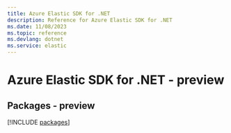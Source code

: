 ```yaml
---
title: Azure Elastic SDK for .NET
description: Reference for Azure Elastic SDK for .NET
ms.date: 11/08/2023
ms.topic: reference
ms.devlang: dotnet
ms.service: elastic
---
```

# Azure Elastic SDK for .NET - preview
## Packages - preview
[!INCLUDE [packages](elastic-index.md)]